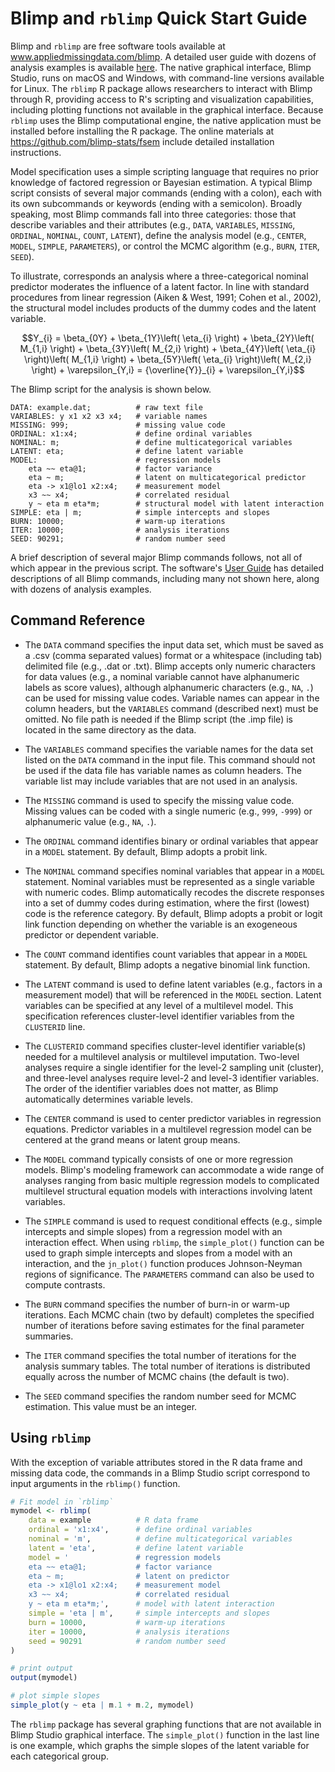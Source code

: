 # Blimp and `rblimp` Quick Start Guide

Blimp and `rblimp` are free software tools available at www.appliedmissingdata.com/blimp. A detailed user guide with dozens of analysis examples is available [here](https://docs.google.com/document/d/1D3MS79CakuX9mVVvGH13B5nRd9XLttp69oGsvrIRK64/edit?tab=t.0#heading=h.7vk34wu2mp72). The native graphical interface, Blimp Studio, runs on macOS and Windows, with command-line versions available for Linux. The `rblimp` R package allows researchers to interact with Blimp through R, providing access to R's scripting and visualization capabilities, including plotting functions not available in the graphical interface. Because `rblimp` uses the Blimp computational engine, the native application must be installed before installing the R package. The online materials at https://github.com/blimp-stats/fsem include detailed installation instructions.

Model specification uses a simple scripting language that requires no prior knowledge of factored regression or Bayesian estimation. A typical Blimp script consists of several major commands (ending with a colon), each with its own subcommands or keywords (ending with a semicolon). Broadly speaking, most Blimp commands fall into three categories: those that describe variables and their attributes (e.g., `DATA`, `VARIABLES`, `MISSING`, `ORDINAL`, `NOMINAL`, `COUNT`, `LATENT`), define the analysis model (e.g., `CENTER`, `MODEL`, `SIMPLE`, `PARAMETERS`), or control the MCMC algorithm (e.g., `BURN`, `ITER`, `SEED`).

To illustrate, corresponds an analysis where a three-categorical nominal predictor moderates the influence of a latent factor. In line with standard procedures from linear regression (Aiken & West, 1991; Cohen et al., 2002), the structural model includes products of the dummy codes and the latent variable.

$$Y_{i} = \beta_{0Y} + \beta_{1Y}\left( \eta_{i} \right) + \beta_{2Y}\left( M_{1,i} \right) + \beta_{3Y}\left( M_{2,i} \right) + \beta_{4Y}\left( \eta_{i} \right)\left( M_{1,i} \right) + \beta_{5Y}\left( \eta_{i} \right)\left( M_{2,i} \right) + \varepsilon_{Y,i} = {\overline{Y}}_{i} + \varepsilon_{Y,i}$$

The Blimp script for the analysis is shown below.

```blimp
DATA: example.dat;          # raw text file
VARIABLES: y x1 x2 x3 x4;   # variable names
MISSING: 999;               # missing value code
ORDINAL: x1:x4;             # define ordinal variables
NOMINAL: m;                 # define multicategorical variables
LATENT: eta;                # define latent variable
MODEL:                      # regression models
    eta ~~ eta@1;           # factor variance  
    eta ~ m;                # latent on multicategorical predictor
    eta -> x1@lo1 x2:x4;    # measurement model
    x3 ~~ x4;               # correlated residual
    y ~ eta m eta*m;        # structural model with latent interaction
SIMPLE: eta | m;            # simple intercepts and slopes
BURN: 10000;                # warm-up iterations
ITER: 10000;                # analysis iterations
SEED: 90291;                # random number seed
```

A brief description of several major Blimp commands follows, not all of which appear in the previous script. The software's [User Guide](https://docs.google.com/document/d/1D3MS79CakuX9mVVvGH13B5nRd9XLttp69oGsvrIRK64/edit?tab=t.0#heading=h.7vk34wu2mp72) has detailed descriptions of all Blimp commands, including many not shown here, along with dozens of analysis examples.

## Command Reference

- The `DATA` command specifies the input data set, which must be saved as a .csv (comma separated values) format or a whitespace (including tab) delimited file (e.g., .dat or .txt). Blimp accepts only numeric characters for data values (e.g., a nominal variable cannot have alphanumeric labels as score values), although alphanumeric characters (e.g., `NA`, `.`) can be used for missing value codes. Variable names can appear in the column headers, but the `VARIABLES` command (described next) must be omitted. No file path is needed if the Blimp script (the .imp file) is located in the same directory as the data.

- The `VARIABLES` command specifies the variable names for the data set listed on the `DATA` command in the input file. This command should not be used if the data file has variable names as column headers. The variable list may include variables that are not used in an analysis.

- The `MISSING` command is used to specify the missing value code. Missing values can be coded with a single numeric (e.g., `999`, `-999`) or alphanumeric value (e.g., `NA`, `.`).

- The `ORDINAL` command identifies binary or ordinal variables that appear in a `MODEL` statement. By default, Blimp adopts a probit link.

- The `NOMINAL` command specifies nominal variables that appear in a `MODEL` statement. Nominal variables must be represented as a single variable with numeric codes. Blimp automatically recodes the discrete responses into a set of dummy codes during estimation, where the first (lowest) code is the reference category. By default, Blimp adopts a probit or logit link function depending on whether the variable is an exogeneous predictor or dependent variable.

- The `COUNT` command identifies count variables that appear in a `MODEL` statement. By default, Blimp adopts a negative binomial link function.

- The `LATENT` command is used to define latent variables (e.g., factors in a measurement model) that will be referenced in the `MODEL` section. Latent variables can be specified at any level of a multilevel model. This specification references cluster-level identifier variables from the `CLUSTERID` line.

- The `CLUSTERID` command specifies cluster-level identifier variable(s) needed for a multilevel analysis or multilevel imputation. Two-level analyses require a single identifier for the level-2 sampling unit (cluster), and three-level analyses require level-2 and level-3 identifier variables. The order of the identifier variables does not matter, as Blimp automatically determines variable levels.

- The `CENTER` command is used to center predictor variables in regression equations. Predictor variables in a multilevel regression model can be centered at the grand means or latent group means.

- The `MODEL` command typically consists of one or more regression models. Blimp's modeling framework can accommodate a wide range of analyses ranging from basic multiple regression models to complicated multilevel structural equation models with interactions involving latent variables.

- The `SIMPLE` command is used to request conditional effects (e.g., simple intercepts and simple slopes) from a regression model with an interaction effect. When using `rblimp`, the `simple_plot()` function can be used to graph simple intercepts and slopes from a model with an interaction, and the `jn_plot()` function produces Johnson-Neyman regions of significance. The `PARAMETERS` command can also be used to compute contrasts.

- The `BURN` command specifies the number of burn-in or warm-up iterations. Each MCMC chain (two by default) completes the specified number of iterations before saving estimates for the final parameter summaries.

- The `ITER` command specifies the total number of iterations for the analysis summary tables. The total number of iterations is distributed equally across the number of MCMC chains (the default is two).

- The `SEED` command specifies the random number seed for MCMC estimation. This value must be an integer.

## Using `rblimp`

With the exception of variable attributes stored in the R data frame and missing data code, the commands in a Blimp Studio script correspond to input arguments in the `rblimp()` function.

```r
# Fit model in `rblimp`
mymodel <- rblimp(
    data = example          # R data frame
    ordinal = 'x1:x4',      # define ordinal variables
    nominal = 'm',          # define multicategorical variables
    latent = 'eta',         # define latent variable
    model = '               # regression models
    eta ~~ eta@1;           # factor variance  
    eta ~ m;                # latent on predictor
    eta -> x1@lo1 x2:x4;    # measurement model
    x3 ~~ x4;               # correlated residual
    y ~ eta m eta*m;',      # model with latent interaction
    simple = 'eta | m',     # simple intercepts and slopes
    burn = 10000,           # warm-up iterations
    iter = 10000,           # analysis iterations
    seed = 90291            # random number seed
)

# print output
output(mymodel)

# plot simple slopes
simple_plot(y ~ eta | m.1 + m.2, mymodel)
```

The `rblimp` package has several graphing functions that are not available in Blimp Studio graphical interface. The `simple_plot()` function in the last line is one example, which graphs the simple slopes of the latent variable for each categorical group.
